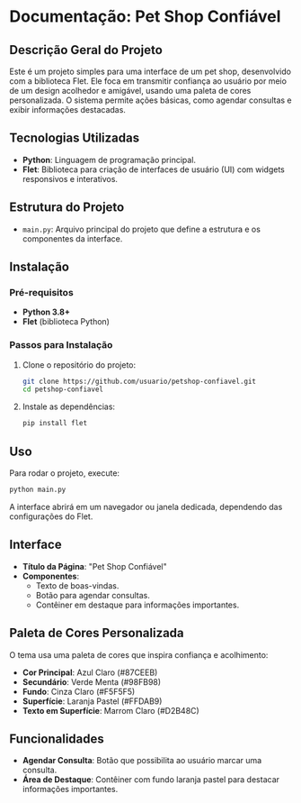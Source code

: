 
# Documentação: **Pet Shop Confiável**

## Descrição Geral do Projeto
Este é um projeto simples para uma interface de um pet shop, desenvolvido com a biblioteca Flet. Ele foca em transmitir confiança ao usuário por meio de um design acolhedor e amigável, usando uma paleta de cores personalizada. O sistema permite ações básicas, como agendar consultas e exibir informações destacadas.

## Tecnologias Utilizadas
- **Python**: Linguagem de programação principal.
- **Flet**: Biblioteca para criação de interfaces de usuário (UI) com widgets responsivos e interativos.

## Estrutura do Projeto
- `main.py`: Arquivo principal do projeto que define a estrutura e os componentes da interface.

## Instalação
### Pré-requisitos
- **Python 3.8+**
- **Flet** (biblioteca Python)

### Passos para Instalação
1. Clone o repositório do projeto:
   ```bash
   git clone https://github.com/usuario/petshop-confiavel.git
   cd petshop-confiavel
   ```
2. Instale as dependências:
   ```bash
   pip install flet
   ```

## Uso
Para rodar o projeto, execute:
```bash
python main.py
```
A interface abrirá em um navegador ou janela dedicada, dependendo das configurações do Flet.

## Interface
- **Título da Página**: "Pet Shop Confiável"
- **Componentes**:
  - Texto de boas-vindas.
  - Botão para agendar consultas.
  - Contêiner em destaque para informações importantes.

## Paleta de Cores Personalizada
O tema usa uma paleta de cores que inspira confiança e acolhimento:
- **Cor Principal**: Azul Claro (#87CEEB)
- **Secundário**: Verde Menta (#98FB98)
- **Fundo**: Cinza Claro (#F5F5F5)
- **Superfície**: Laranja Pastel (#FFDAB9)
- **Texto em Superfície**: Marrom Claro (#D2B48C)

## Funcionalidades
- **Agendar Consulta**: Botão que possibilita ao usuário marcar uma consulta.
- **Área de Destaque**: Contêiner com fundo laranja pastel para destacar informações importantes.
